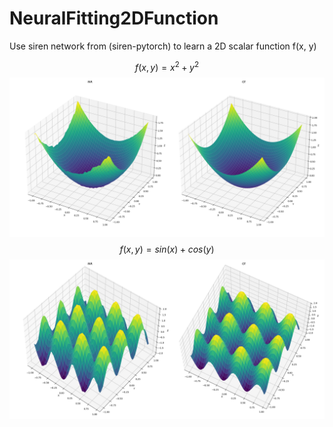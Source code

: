 # NeuralFitting2DFunction
Use siren network from (siren-pytorch) to learn a 2D scalar function f(x, y)

$$
f(x, y) = x^2 + y^2
$$
<img src="https://github.com/I-love-food/NeuralFitting2DFunction/blob/main/Figure_1.png">
$$
f(x, y) = sin(x) + cos(y)
$$
<img src="https://github.com/I-love-food/NeuralFitting2DFunction/blob/main/Figure_2.png">